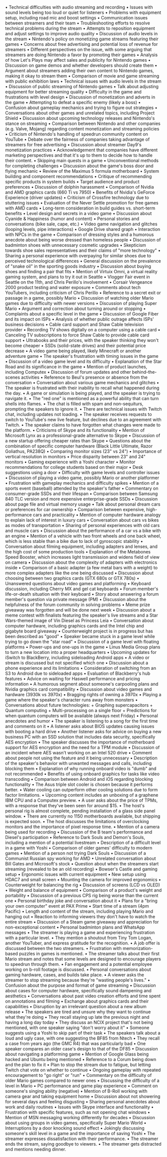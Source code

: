 • Technical difficulties with audio streaming and recording
• Issues with sound levels being too loud or quiet for listeners
• Problems with equipment setup, including road mic and boost settings
• Communication issues between streamers and their team
• Troubleshooting efforts to resolve technical problems during the stream
• Attempts to reposition equipment and adjust settings to improve audio quality
• Discussion of audio levels in the stream
• Nintendo's policy on monetizing game streams featuring their games
• Concerns about free advertising and potential loss of revenue for streamers
• Different perspectives on the issue, with some arguing that streamers are doing Nintendo a favor by promoting their games
• Analysis of how Let's Plays may affect sales and publicity for Nintendo games
• Discussion on game demos and whether developers should create them
• Argument about streamers adding their own content to Nintendo games, making it okay to stream them
• Comparison of movie and game streaming with public exhibition laws
• Technical issues with audio levels in the stream
• Discussion of public streaming of Nintendo games
• Talk about adjusting equipment for better streaming quality
• Difficulty in the game and frustrations with level design
• Discussion of monetization and adverts in the game
• Attempting to defeat a specific enemy (likely a boss)
• Confusion about gameplay mechanics and trying to figure out strategies
• Conversations about other games and unrelated topics, including Project Shield
• Discussion about upcoming technology releases and Nintendo's stance on streaming
• Comparison between Nintendo and other companies (e.g. Valve, Mojang) regarding content monetization and streaming policies
• Criticism of Nintendo's handling of speedrun community content on YouTube
• Debate over the fairness of companies taking advantage of streamers for free advertising
• Discussion about streamer Day9's monetization practices
• Acknowledgement that companies have different marketing perspectives and that it's up to them to decide how to handle their content.
• Skipping main quests in a game
• Unconventional methods for completing challenges
• Discussion about the game's boss door and flying mechanic
• Review of the Maximus 5 formula motherboard
• System building and component recommendations
• Critique of recommending specific products in system builds
• Target audience and product preferences
• Discussion of dolphin harassment
• Comparison of Nvidia and AMD graphics cards (660 Ti vs 7950)
• Benefits of Nvidia's GeForce Experience (driver updates)
• Criticism of Crossfire technology due to stuttering issues
• Evaluation of the Never Settle promotion for free games with AMD cards
• Long-term consideration in build guides vs. short-term benefits
• Level design and secrets in a video game
• Discussion about Cyanide & Happiness (humor and content)
• Personal stories and conversations (bike sale, cape, etc.)
• Video game navigation and glitches (looping levels, pipe interactions)
• Google Drive shared graph
• Interaction with NPCs in the game
• Comparison of dressing styles and a humorous anecdote about being worse dressed than homeless people
• Discussion of badminton shoes with unnecessary cosmetic upgrades
• Skepticism towards shoe sales representatives and their claims of "more technology"
• Sharing a personal experience with overpaying for similar shoes due to perceived technological differences
• General discussion on the prevalence of "snake oil" in the sporting goods industry
• Discussion about buying shoes and finding a pair that fits
• Mention of Virtuix Omni, a virtual reality gaming system, and plans to try it out in Seattle
• Vlogger Fair event in Seattle on the 11th, and Chris Perillo's involvement
• Corsair Vengeance 2000 product testing and water exposure
• Comments about tech YouTubers, including criticism of Chris Perillo
• Reference to a secret exit or passage in a game, possibly Mario
• Discussion of watching older Mario games due to difficulty with newer versions
• Discussion of playing Super Mario
• Argument and correction about turning around or stopping
• Complaints about a specific level in the game
• Discussion of Google Fiber and its impact on ISPs
• Analysis of whether public outrage affects ISPs' business decisions
• Cable card support and Shaw Cable television provider
• Recording TV shows digitally on a computer using a cable card
• Canceling TV subscriptions to force Shaw Cable to provide cable card support
• Ultrabooks and their prices, with the speaker thinking they won't become cheaper
• SSDs (solid-state drives) and their potential price decrease
• A video game being played, likely Minecraft or another adventure game
• The speaker's frustration with timing issues in the game
• Discussion of a video game level and its difficulty
• Explanation of the Star Road and its significance in the game
• Mention of product launches, including Computex
• Discussion of forum updates and other behind-the-scenes activities
• Reference to Beul's presence or absence from the conversation
• Conversation about various game mechanics and glitches
• The speaker is frustrated with their inability to recall what happened during the day.
• A game or simulation is being played, and the speaker is trying to navigate it.
• The "red one" is mentioned as a powerful ability that can turn shells into flames.
• The chat is filled with spam and non-sequiturs, prompting the speakers to ignore it.
• There are technical issues with Twitch chat, including updates not loading.
• The speaker receives requests to switch to YouTube's new live feature, but declines due to an agreement with Twitch.
• The speaker claims to have forgotten what changes were made to the platform.
• Criticisms of Skype and its functionality
• Mention of Microsoft Lynx as a professional-grade alternative to Skype
• Discussion of a new startup offering cheaper rates than Skype
• Questions about the combination of specific computer hardware (Black Little Ultimate, Razor Goliathus, PA238Q)
• Comparing monitor sizes (23" vs 24")
• Importance of vertical resolution in monitors
• Price disparity between 23" and 24" monitors
• Gaming experience with a Yoshi character
• Monitor recommendations for college students based on their major
• Desk suggestions using a door
• Difficulty with game levels and controller issues
• Discussion of playing a video game, possibly Mario or another platformer
• Frustration with gameplay mechanics and difficulty spikes
• Mention of a sports event (baseball) attended by the speaker's father
• Commentary on consumer-grade SSDs and their lifespan
• Comparison between Samsung 840 TLC version and more expensive enterprise-grade SSDs
• Discussion about page file and virtual memory usage
• Talk about personal dream cars or preferences for car ownership
• Comparison between expensive, high-performance cars and practicality
• Mention of computer hardware analogy to explain lack of interest in luxury cars
• Conversation about cars vs bikes as modes of transportation
• Sharing of personal experiences with old cars and muscle cars
• Discussion about the performance of a car vs a bike with an engine
• Mention of a vehicle with two front wheels and one back wheel, which is less stable than a bike due to lack of gyroscopic stability
• Conversation about filming equipment, including adapters and lenses, and the high cost of some production tools
• Explanation of the Metabones Speed Booster, which increases light transmission and widens field of view on camera
• Discussion about the complexity of adapters with electronics inside
• Comparison of a basic adapter (a few metal bars with a weight) to more complex adapters like the one being discussed
• Discussion about choosing between two graphics cards (GTX 680s or GTX 780s)
• Unanswered questions about video games and platforming
• Keyboard discussion, including Cherry MX and gel cat keyboards
• Forum member's life-or-death situation with their keyboard
• Story about answering a forum member's question via private message (PM)
• Discussion about the helpfulness of the forum community in solving problems
• Meme prize giveaway was forgotten and will be done next week
• Discussion about a meme contest with finalists featuring the speaker's live streams and a Star Wars-themed image of Vin Diesel as Princess Leia
• Conversation about computer hardware, including graphics cards and the Intel chip and gigabyte board giveaway
• Counterweight project is in progress but has been described as "good"
• Speaker became stuck in a game level while trying to go down the "star road"
• Discussion of a game level with floating platforms
• Power-ups and one-ups in the game
• Linus Media Group plans to turn a new location into a proper headquarters
• Upcoming updates for iSwitch to BlackBerry, including sideloading Android apps
• A video or stream is discussed but not specified which one
• Discussion about a phone experience and its limitations
• Consideration of switching from an S3 to Android due to sideloaded apps
• Evaluation of Blackberry's hub features
• Advice on waiting for Haswell performance and pricing information
• A humorous segment about someone's carpooling plans and Nvidia graphics card compatibility
• Discussion about video games and hardware (3930k vs 3970x)
• Bragging rights of owning a 3970x
• Playing a game where the speaker's character runs away from monsters
• Conversations about future technologies:
	+ Graphing supercapacitors
	+ Quantum computing
	+ Multi-processing on a single floor
	+ Predictions for when quantum computers will be available (always next Friday)
• Personal anecdotes and humor
• The speaker is listening to a song for the first time and comments on it
• A listener asks about BIOS updates causing issues with booting a hard drive
• Another listener asks for advice on buying a new business PC with an SSD solution that includes data security, specifically AES encryption
• The speaker discusses the importance of motherboard support for AES encryption and the need for a TPM module
• Discussion of an incident where AES wasn't working on an Intel 520 drive
• Comment about people not using the feature and it being unnecessary
• Description of the speaker's behavior with unwanted messages and calls, including blocking them
• Explanation of why running onboard video is "dumb" and not recommended
• Benefits of using onboard graphics for tasks like video transcoding
• Comparison between Android and iOS regarding blocking functionality
• The Asus triple slot cooler is chosen because it performs better.
• Water cooling can outperform other cooling solutions due to form factor limitations.
• Upcoming content includes an unboxing of a graphene IBM CPU and a Computex preview.
• A user asks about the price of TPMs, with a response that they've been seen for around $15.
• The host's personal rig is almost complete, pending installation of a glass side panel window.
• There are currently no 1150 motherboards available, but shipping is expected soon.
• The host discusses the limitations of overclocking monitors and the importance of pixel response time.
• Mention of a camera being used for recording
• Discussion of the B team's performance and Diesel's participation
• Reference to Dark Souls and Demon's Souls, including a mention of a potential livestream
• Description of a difficult level in a game with Yoshi
• Comparison of older games' difficulty to modern games
• Mention of a person not trying Dark Souls
• Discussion of a Communist Russian spy working for AMD
• Unrelated conversation about Bill Gates and Microsoft's stock
• Question about when the streamers start streaming (revealed to be an old recording)
• Bowser's Castle and gaming setup
• Ergonomic issues with current equipment
• New setup using HDAC7 and small screen
• Mounting the camera for improved ergonomics
• Counterweight for balancing the rig
• Discussion of screens (LCD vs OLED)
• Weight and balance of equipment
• Comparison of a product's weight and portability
• Discussion of a previous CPS rig being worse than the current one
• Personal birthday joke and conversation about it
• Plans for a "bring your own computer" event at PAX Prime
• Start time of a stream (4pm Pacific)
• Length and content of the stream, including playing Mario and hanging out
• Reaction to informing viewers they don't have to watch the entire stream
• Discussion of a Steam game giveaway and appreciation for non-exceptional content
• Personal badminton plans and WhatsApp messages
• The streamer is playing a game and experiencing frustration with a particular level.
• They mention a shoutout from Tiny Tom Logan, another YouTuber, and express gratitude for the recognition.
• A job offer is discussed between the two streamers.
• Frustration with memorization-based puzzles in games is mentioned.
• The streamer talks about their first Mario stream and notes that some levels are designed to encourage players to speedrun through them.
• Fan engagement and a potential employee working on b-roll footage is discussed.
• Personal conversations about gaming hardware, cases, and builds take place.
• A viewer asks the streamer to stop streaming because they're "wasting people's lives."
• Confusion about the purpose and format of game streaming
• Discussion about cases for computer hardware, specifically sound dampening and aesthetics
• Conversations about past video creation efforts and time spent on annotations and filming
• Exchange about graphics cards and their capabilities
• Disruption by an irrelevant question about a new album release
• The speakers are tired and unsure why they want to continue what they're doing
• They recall staying up late the previous night and having a long day today
• They discuss an NCIX project that's not being mentioned, with one speaker saying "don't worry about it"
• Someone suggests using a Yoshi to skip part of their task
• The speakers talk about a loud and ugly case, with one suggesting the BF85 from Ntech
• They recall a case from years ago (the GMC R4) that was particularly bad
• One speaker compares an older case's design to that of the DF85
• Discussion about navigating a platforming game
• Mention of Google Glass being hacked and Ubuntu being mentioned
• Reference to a Corum being down and the plan to fix it
• Plan to stop the stream due to fatigue, but letting Twitch chat vote on whether to continue
• Ongoing gameplay with repeated encouragement to "go right" or "run"
• Commentary on the difficulty of older Mario games compared to newer ones
• Discussing the difficulty of a level in Mario
• PC performance and game play experience
• Comment on someone's singing ability (negative)
• Mention of B-Roll working with camera gear and taking equipment home
• Discussion about not showering for several days and feeling disgusting
• Sharing personal anecdotes about work and daily routines
• Issues with Skype interface and functionality
• Frustration with specific features, such as not opening chat windows
• Mention of MSN messaging working differently for decades
• Discussion about using groups in video games, specifically Super Mario World
• Interruptions by a door knocking sound effect
• Jokingly discussing someone's skill level in a game and the importance of saving Yoshi
• The streamer expresses dissatisfaction with their performance.
• The streamer ends the stream, saying goodbye to viewers.
• The streamer gets distracted and mentions needing dinner.